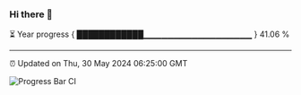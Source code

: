 ### Hi there 👋

⏳ Year progress { ████████████▁▁▁▁▁▁▁▁▁▁▁▁▁▁▁▁▁▁ } 41.06 %

---

⏰ Updated on Thu, 30 May 2024 06:25:00 GMT

![Progress Bar CI](https://github.com/ZhaoGui/ZhaoGui/workflows/Progress%20Bar%20CI/badge.svg)
